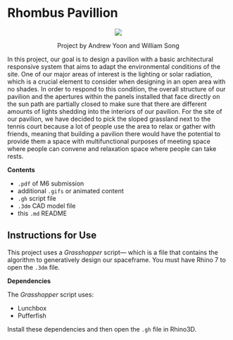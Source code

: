 # Rhombus Pavillion

<p align="center">
    <img src="file:///C:/Users/andyh/OneDrive/Desktop/M6/M4%201.jpgg" />
    <p align="center">Project by Andrew Yoon and William Song</p>
</p>

In this project, our goal is to design a pavilion with a basic architectural responsive system that aims to adapt the environmental conditions of the site. One of our major areas of interest is the lighting or solar radiation, which is a crucial element to consider when designing in an open area with no shades. In order to respond to this condition, the overall structure of our pavilion and the apertures within the panels installed that face directly on the sun path are partially closed to make sure that there are different amounts of lights shedding into the interiors of our pavilion. For the site of our pavilion, we have decided to pick the sloped grassland next to the tennis court because a lot of people use the area to relax or gather with friends, meaning that building a pavilion there would have the potential to provide them a space with multifunctional purposes of meeting space where people can convene and relaxation space where people can take rests. 

**Contents**

- `.pdf` of M6 submission
- additional `.gifs` or animated content
- `.gh` script file
- `.3dm` CAD model file
- this `.md` README

## Instructions for Use

This project uses a _Grasshopper_ script&mdash; which is a file that contains the algorithm to generatively design our spaceframe. You must have Rhino 7 to open the `.3dm` file.

**Dependencies**

The _Grasshopper_ script uses:
  - Lunchbox
  - Pufferfish

Install these dependencies and then open the `.gh` file in Rhino3D.

